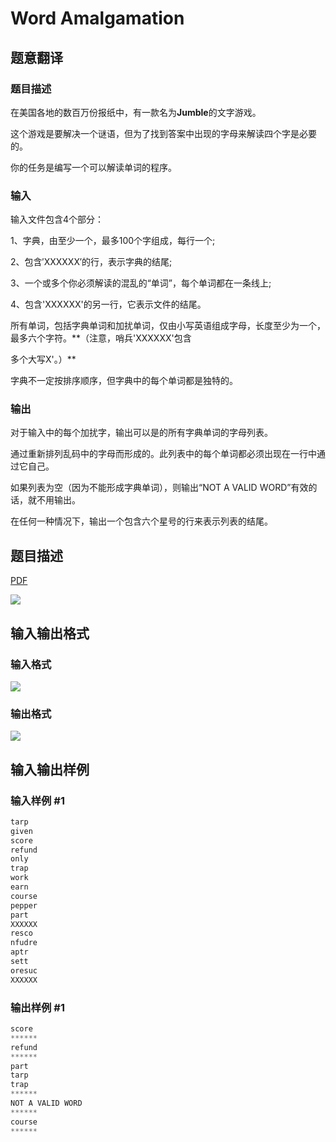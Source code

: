 # Word Amalgamation

## 题意翻译

### 题目描述

在美国各地的数百万份报纸中，有一款名为**Jumble**的文字游戏。

这个游戏是要解决一个谜语，但为了找到答案中出现的字母来解读四个字是必要的。

你的任务是编写一个可以解读单词的程序。

### 输入

输入文件包含4个部分：

1、字典，由至少一个，最多100个字组成，每行一个;

2、包含′XXXXXX′的行，表示字典的结尾;

3、一个或多个你必须解读的混乱的“单词”，每个单词都在一条线上;

4、包含'XXXXXX'的另一行，它表示文件的结尾。

所有单词，包括字典单词和加扰单词，仅由小写英语组成字母，长度至少为一个，最多六个字符。**（注意，哨兵'XXXXXX'包含

多个大写X'。）**

字典不一定按排序顺序，但字典中的每个单词都是独特的。

### 输出

对于输入中的每个加扰字，输出可以是的所有字典单词的字母列表。

通过重新排列乱码中的字母而形成的。此列表中的每个单词都必须出现在一行中通过它自己。

如果列表为空（因为不能形成字典单词），则输出“NOT A VALID WORD”有效的话，就不用输出。

在任何一种情况下，输出一个包含六个星号的行来表示列表的结尾。

## 题目描述

[problemUrl]: https://uva.onlinejudge.org/index.php?option=com_onlinejudge&Itemid=8&category=8&page=show_problem&problem=583

[PDF](https://uva.onlinejudge.org/external/6/p642.pdf)

![](https://cdn.luogu.com.cn/upload/vjudge_pic/UVA642/798288cf0a5caae5367a31141c3cf2e90bd3b5cb.png)

## 输入输出格式

### 输入格式

![](https://cdn.luogu.com.cn/upload/vjudge_pic/UVA642/d85b48af6838aac4769be70e174b7480fc2b98e7.png)

### 输出格式

![](https://cdn.luogu.com.cn/upload/vjudge_pic/UVA642/d8237ee3b00c49d0666058cf53b6b711aad2bdf6.png)

## 输入输出样例

### 输入样例 #1

```cpp
tarp
given
score
refund
only
trap
work
earn
course
pepper
part
XXXXXX
resco
nfudre
aptr
sett
oresuc
XXXXXX
```


### 输出样例 #1

```cpp
score
******
refund
******
part
tarp
trap
******
NOT A VALID WORD
******
course
******
```


